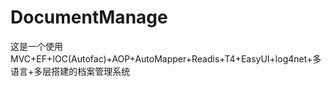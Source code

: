 # DocumentManage
这是一个使用MVC+EF+IOC(Autofac)+AOP+AutoMapper+Readis+T4+EasyUI+log4net+多语言+多层搭建的档案管理系统

